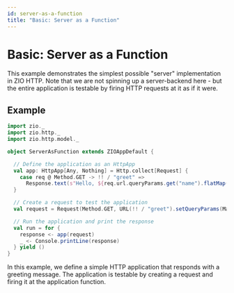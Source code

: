 ```yaml
---
id: server-as-a-function
title: "Basic: Server as a Function"
---
```


# Basic: Server as a Function

This example demonstrates the simplest possible "server" implementation in ZIO HTTP. Note that we are not spinning up a server-backend here - but the entire application is testable by firing HTTP requests at it as if it were.

## Example

```scala mdoc:compile
import zio._
import zio.http._
import zio.http.model._

object ServerAsFunction extends ZIOAppDefault {

  // Define the application as an HttpApp
  val app: HttpApp[Any, Nothing] = Http.collect[Request] {
    case req @ Method.GET -> !! / "greet" =>
      Response.text(s"Hello, ${req.url.queryParams.get("name").flatMap(_.headOption).getOrElse("World")}!")
  }

  // Create a request to test the application
  val request = Request(Method.GET, URL(!! / "greet").setQueryParams(Map("name" -> List("John Doe"))))

  // Run the application and print the response
  val run = for {
    response <- app(request)
    _ <- Console.printLine(response)
  } yield ()
}
```

In this example, we define a simple HTTP application that responds with a greeting message. The application is testable by creating a request and firing it at the application function.